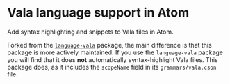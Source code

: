 # Vala language support in Atom

Add syntax highlighting and snippets to Vala files in Atom.

Forked from the [`language-vala`](https://github.com/evfool/language-vala)
package, the main difference is that this package is more actively maintained.
If you use the `language-vala` package you will find that it does **not**
automatically syntax-highlight Vala files. This package does, as it includes the
`scopeName` field in its `grammars/vala.cson` file.
